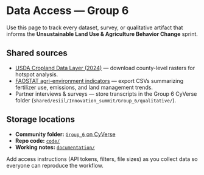 # Data Access — Group 6

Use this page to track every dataset, survey, or qualitative artifact that informs the **Unsustainable Land Use & Agriculture Behavior Change** sprint.

## Shared sources
- [USDA Cropland Data Layer (2024)](https://nassgeodata.gmu.edu/CropScape/) — download county-level rasters for hotspot analysis.
- [FAOSTAT agri-environment indicators](https://www.fao.org/faostat/en/#data/EN) — export CSVs summarizing fertilizer use, emissions, and land management trends.
- Partner interviews & surveys — store transcripts in the Group 6 CyVerse folder (`shared/esiil/Innovation_summit/Group_6/qualitative/`).

## Storage locations
- **Community folder:** [`Group_6` on CyVerse](https://de.cyverse.org/data/ds/iplant/home/shared/esiil/Innovation_summit/Group_6?type=folder&resourceId=8fdb0ec6-959c-11f0-b0fb-90e2ba675364)
- **Repo code:** [`code/`](https://github.com/CU-ESIIL/unsustainable-land-use-agriculture-behavior-change-capacity-innovation-summit-2025__6/tree/main/code)
- **Working notes:** [`documentation/`](https://github.com/CU-ESIIL/unsustainable-land-use-agriculture-behavior-change-capacity-innovation-summit-2025__6/tree/main/documentation)

Add access instructions (API tokens, filters, file sizes) as you collect data so everyone can reproduce the workflow.
